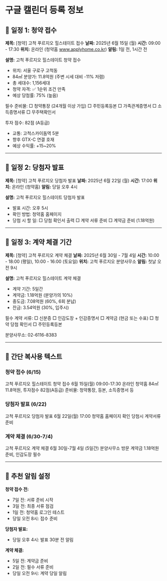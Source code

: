 # 구글 캘린더 등록 정보

## 📅 일정 1: 청약 접수
**제목:** [청약] 고척 푸르지오 힐스테이트 접수
**날짜:** 2025년 6월 15일 (월)
**시간:** 09:00 - 17:30
**위치:** 온라인 (청약홈 www.applyhome.co.kr)
**알림:** 1일 전, 1시간 전

**설명:**
고척 푸르지오 힐스테이트 청약 접수
- 위치: 서울 구로구 고척동
- 84㎡ 분양가: 11.8억원 (주변 시세 대비 -11% 저렴)
- 총 세대수: 1,156세대
- 청약 자격: ✅ 1순위 조건 만족
- 예상 당첨률: 75% (높음)

필수 준비물:
□ 청약통장 (24개월 이상 가입)
□ 주민등록등본
□ 가족관계증명서
□ 소득증명서류
□ 무주택확인서

투자 점수: 82점 (A등급)
- 교통: 고척스카이돔역 5분
- 향후 GTX-C 연결 호재
- 예상 수익률: +15~20%

---

## 📅 일정 2: 당첨자 발표
**제목:** [청약] 고척 푸르지오 당첨자 발표
**날짜:** 2025년 6월 22일 (월)
**시간:** 17:00
**위치:** 온라인 (청약홈)
**알림:** 당일 오후 4시

**설명:**
고척 푸르지오 힐스테이트 당첨자 발표
- 발표 시간: 오후 5시
- 확인 방법: 청약홈 홈페이지
- 당첨 시 할 일:
  □ 당첨 확인서 출력
  □ 계약 서류 준비
  □ 계약금 준비 (1.18억원)

---

## 📅 일정 3: 계약 체결 기간
**제목:** [청약] 고척 푸르지오 계약 체결
**날짜:** 2025년 6월 30일 - 7월 4일
**시간:** 10:00 - 18:00 (평일), 10:00 - 16:00 (토요일)
**위치:** 고척 푸르지오 분양사무소
**알림:** 첫날 오전 9시

**설명:**
고척 푸르지오 힐스테이트 계약 체결
- 계약 기간: 5일간
- 계약금: 1.18억원 (분양가의 10%)
- 중도금: 7.08억원 (60%, 6회 분납)
- 잔금: 3.54억원 (30%, 입주시)

필수 계약 서류:
□ 신분증
□ 인감도장 + 인감증명서
□ 계약금 (현금 또는 수표)
□ 청약 당첨 확인서
□ 주민등록등본

분양사무소: 02-6116-8383

---

## 📝 간단 복사용 텍스트

### 청약 접수 (6/15)
고척 푸르지오 힐스테이트 청약 접수
6월 15일(월) 09:00-17:30
온라인 청약홈
84㎡ 11.8억원, 투자점수 82점(A등급)
준비물: 청약통장, 등본, 소득증명서 등

### 당첨자 발표 (6/22)
고척 푸르지오 당첨자 발표
6월 22일(월) 17:00
청약홈 홈페이지 확인
당첨시 계약서류 준비

### 계약 체결 (6/30-7/4)
고척 푸르지오 계약 체결
6월 30일-7월 4일 (5일간)
분양사무소 방문
계약금 1.18억원 준비, 인감도장 필수

---

## 🔔 추천 알림 설정

**청약 접수 전:**
- 7일 전: 서류 준비 시작
- 3일 전: 최종 서류 점검
- 1일 전: 청약홈 로그인 테스트
- 당일 오전 8시: 접수 준비

**당첨자 발표:**
- 당일 오후 4시: 발표 30분 전 알림

**계약 체결:**
- 5일 전: 계약금 준비
- 2일 전: 필수 서류 준비
- 당일 오전 9시: 계약 당일 알림
